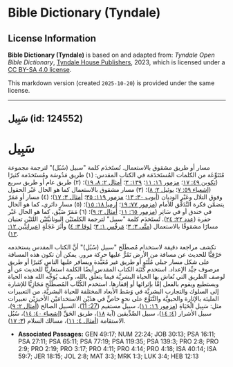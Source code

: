 # Bible Dictionary (Tyndale)

## License Information

**Bible Dictionary (Tyndale)** is based on and adapted from: _Tyndale Open Bible Dictionary_, [Tyndale House Publishers](https://tyndaleopenresources.com/), 2023, which is licensed under a [CC BY-SA 4.0 license](https://creativecommons.org/licenses/by-sa/4.0/legalcode.en).

This markdown version (created `2025-10-20`) is provided under the same license.



--------------------------------

## سَبِيل (id: 124552)

سَبِيل
======

مسار أو طريق مشقوق بالاستعمال. تُستَخدَم كلمة "سبيل (سُبُل)" لترجمة مجموعة مُتَنَوِّعَة من الكلمات المُستَخدَمَة في الكتاب المقدس: (١) طريق مَدُوسَة ومُستَخدَمة كثيرًا ([تكوين ٤٩: ١٧](https://ref.ly/Gen49:17)؛ [مزمور ١٦: ١١](https://ref.ly/Ps16:11)؛ [١٣٩: ٣](https://ref.ly/Ps139:3)؛ [أمثال ٢: ٨، ١٩](https://ref.ly/Prov2:8))؛ (٢) طريق عام أو طريق سريع ([إشعياء ٥٩: ٧](https://ref.ly/Isa59:7)؛ [يوئيل ٢: ٨](https://ref.ly/Joel2:8))؛ (٣) مسار مشقوق بالاستعمال كما هو الحال عَبْر الحقول وفوق التلال وعَبْر الوديان ([أيوب ٣٠: ١٣](https://ref.ly/Job30:13)؛ [مزمور ١١٩: ٣٥](https://ref.ly/Ps119:35)؛ [أمثال ٣: ١٧](https://ref.ly/Prov3:17))؛ (٤) مسار أو مَمَرّ يتضمَّن فكرة التَّدَفُّق للأمام ([مزمور ٧٧: ١٩](https://ref.ly/Ps77:19)؛ [إرميا ١٨: ١٥](https://ref.ly/Jer18:15))؛ (٥) مسار دائري، كما هو الحال في خندق أو في سَاتِر ([مزمور ٦٥: ١١](https://ref.ly/Ps65:11)؛ [أمثال ٢: ٩](https://ref.ly/Prov2:9))؛ (٦) مَمَرّ ضَيِّق، كما هو الحال عَبْر حفرة ([عدد ٢٢: ٢٤](https://ref.ly/Num22:24)). تُستَخدَم كلمة "سبيل" لترجمة الكلمتَيْن اليونانيَّتَيْن اللتَيْن تعنيان مسارًا مشقوقًا بالاستعمال ([متَّى ٣: ٣](https://ref.ly/Matt3:3)؛ [مَرقُس ١: ٣](https://ref.ly/Mark1:3)؛ [لوقا ٣: ٤](https://ref.ly/Luke3:4)) وأَثَرَ عَجَلَةٍ ([عبرانيِّين ١٢: ١٣](https://ref.ly/Heb12:13)).

تكشف مراجعة دقيقة لاستخدام مُصطَلَح "سبيل (سُبُل)" أنَّ الكتاب المقدس يستخدمه حَرْفِيًّا للحديث عن مسافة من الأرض تَمُرُّ عليها حركة مرور. يمكن أن تكون هذه المسافة على شكل مسار جبلي مُلْتَوٍ أو طريق غير مُعَبَّدة ويسافر عليها الناس كثيرًا أو طريق مرصوف جيِّد الإعداد. استخدم كَتَبَة الكتاب المقدس أيضًا الكلمة استعارِيًّا للحديث عن أو لوصف الطريق التي تُعاش بها الحياة البشريَّة فيما يتعلَّق بالله، وكيف يُوَجِّه الله هذه الحياة ويستطيع ويقوم بالفعل إمَّا بإثرائها أو إفقارها. استخدم الكُتَّاب المُصطَلَح مَجَازِيًّا للإشارة إلى السلوك والتجارب البشريَّة في وَسَط الأبعاد المختلفة للحياة البشريَّة. من التعبيرات المليئة بالإثارة والحيويَّة والتَّنَوُّع على نحوٍ خاصٍّ في هذَيْن الاستخدامَيْن الأخيرَيْن تعبيرات مثل: سَبِيل الْحَيَاةِ ([مزمور ١٦: ١١](https://ref.ly/Ps16:11))، سبيل مستقيم ([27: 11](https://ref.ly/Ps27:11))، السبيل الصالح ([أمثال ٢: ٩](https://ref.ly/Prov2:9))، سبيل الأشرار ([٤: ١٤](https://ref.ly/Prov4:14))، سبيل الصِّدِّيقين (آية [١٨](https://ref.ly/Prov4:18))، طريق الحَقِّ ([إشعياء ٤٠: ١٤](https://ref.ly/Isa40:14))، سُبُل الاستقامة ([أمثال ٤: ١١](https://ref.ly/Prov4:11))، مسالك السلام ([٣: ١٧](https://ref.ly/Prov3:17)).

* **Associated Passages:** GEN 49:17; NUM 22:24; JOB 30:13; PSA 16:11; PSA 27:11; PSA 65:11; PSA 77:19; PSA 119:35; PSA 139:3; PRO 2:8; PRO 2:9; PRO 2:19; PRO 3:17; PRO 4:11; PRO 4:14; PRO 4:18; ISA 40:14; ISA 59:7; JER 18:15; JOL 2:8; MAT 3:3; MRK 1:3; LUK 3:4; HEB 12:13

